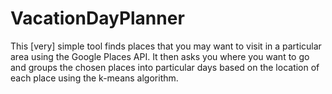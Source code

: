 # VacationDayPlanner
This [very] simple tool finds places that you may want to visit in a particular area using the Google Places API. It then asks you where you want to go and groups the chosen places into particular days based on the location of each place using the k-means algorithm.
